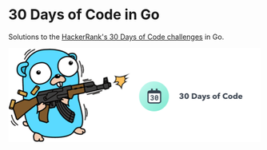 # 30 Days of Code in Go

Solutions to the [HackerRank's 30 Days of Code challenges](https://www.hackerrank.com/domains/tutorials/30-days-of-code) in Go.

![Project logo](/30-days-of-go.png)
